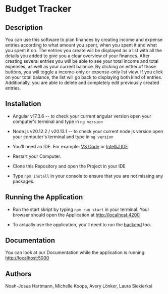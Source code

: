 # Budget Tracker

Description
-----------

You can use this software to plan finances by creating income and expense entries according to what amount you spent, when you spent it and what you spent it on. 
The entries you create will be displayed as a list with all the details you added to give you a clear overview of your finances.
After creating several entries you will be able to see your total income and total expenses, as well as your current balance. 
By clicking on either of those buttons, you will toggle a income-only or expense-only list view. If you click on your total balance, the list will go back to displaying both kind of entries.
Additionally, you are able to delete and completely edit previously created entries.

Installation
------------


- Angular v17.3.6 -- to check your current angular version open your computer's terminal and type in `ng version`

- Node.js v20.12.2 / v20.13.1 -- to check your current node js version open your computer's terminal and type in `ng version`

- You'll need an IDE. For example: [VS Code](https://code.visualstudio.com/) or [IntelliJ IDE](https://www.jetbrains.com/idea/)

- Restart your Computer.

- Clone this Repository and open the Project in your IDE

- Type `npm install` in your console to ensure that you are not missing any packages.


Running the Application
-----------------------

- Run the start skript by typing `npm run start` in your terminal. Your browser should open the Application at [http://localhost:4200](http://localhost:4200)

- To actually use the application, you'll need to run the [backend](https://github.com/noahjosua/BudgetTracker_BACKEND) too.


Documentation
------------
You can look at our Documentation while the application is running: [http://localhost:5000](http://localhost:5000)


Authors
-------
Noah-Josua Hartmann, Michelle Koops, Avery Lönker, Laura Siekierksi

